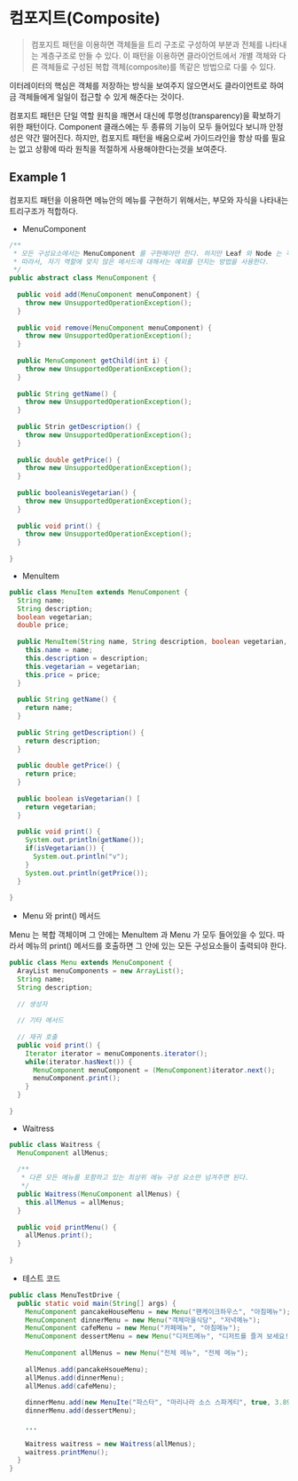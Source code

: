 # 컴포지트(Composite)

> 컴포지트 패턴을 이용하면 객체들을 트리 구조로 구성하여 부분과 전체를 나타내는 계층구조로 만들 수 있다. 이 패턴을 이용하면 클라이언트에서 개별 객체와 다른 객체들로 구성된 복합 객체(composite)를 똑같은 방법으로 다룰 수 있다.

이터레이터의 핵심은 객체를 저장하는 방식을 보여주지 않으면서도 클라이언트로 하여금 객체들에게 일일이 접근할 수 있게 해준다는 것이다.

컴포지트 패턴은 단일 역할 원칙을 깨면서 대신에 투명성(transparency)을 확보하기 위한 패턴이다. Component 클래스에는 두 종류의 기능이 모두 들어있다 보니까 안정성은 약간 떨어진다.
하지만, 컴포지트 패턴을 배움으로써 가이드라인을 항상 따를 필요는 없고 상황에 따라 원칙을 적절하게 사용해야한다는것을 보여준다.

## Example 1

컴포지트 패턴을 이용하면 메뉴안의 메뉴를 구현하기 위해서는, 부모와 자식을 나타내는 트리구조가 적합하다.

- MenuComponent

```java
/**
 * 모든 구성요소에서는 MenuComponent 를 구현해야만 한다. 하지만 Leaf 와 Node 는 각각 역할이 다르다.
 * 따라서, 자기 역할에 맞지 않은 메서드에 대해서는 예외를 던지는 방법을 사용한다.
 */
public abstract class MenuComponent {
  
  public void add(MenuComponent menuComponent) {
    throw new UnsupportedOperationException();
  }
  
  public void remove(MenuComponent menuComponent) {
    throw new UnsupportedOperationException();
  }
  
  public MenuComponent getChild(int i) {
    throw new UnsupportedOperationException();
  }
  
  public String getName() {
    throw new UnsupportedOperationException();
  }
  
  public Strin getDescription() {
    throw new UnsupportedOperationException();
  }
  
  public double getPrice() {
    throw new UnsupportedOperationException();
  }
  
  public booleanisVegetarian() {
    throw new UnsupportedOperationException();
  }
  
  public void print() {
    throw new UnsupportedOperationException();
  }
  
}
```

- MenuItem

```java
public class MenuItem extends MenuComponent {
  String name;
  String description;
  boolean vegetarian;
  double price;
  
  public MenuItem(String name, String description, boolean vegetarian, double price) {
    this.name = name;
    this.description = description;
    this.vegetarian = vegetarian;
    this.price = price;
  }
  
  public String getName() {
    return name;
  }
  
  public String getDescription() {
    return description;
  }
  
  public double getPrice() {
    return price;
  }
  
  public boolean isVegetarian() [
    return vegetarian;
  }
  
  public void print() {
    System.out.println(getName());
    if(isVegetarian()) {
      System.out.println("v");
    }
    System.out.println(getPrice());
  }
  
}
```

- Menu 와 print() 메서드

Menu 는 복합 객체이며 그 안에는 MenuItem 과 Menu 가 모두 들어있을 수 있다. 따라서 메뉴의 print() 메서드를 호출하면 그 안에 있는 모든 구성요소들이 출력되야 한다.

```java
public class Menu extends MenuComponent {
  ArayList menuComponents = new ArrayList();
  String name;
  String description;
  
  // 생성자
  
  // 기타 메서드
  
  // 재귀 호출 
  public void print() {
    Iterator iterator = menuComponents.iterator();
    while(iterator.hasNext()) {
      MenuComponent menuComponent = (MenuComponent)iterator.next();
      menuComponent.print();
    }
  }
  
}
```

- Waitress 

```java
public class Waitress {
  MenuComponent allMenus;
  
  /**
   * 다른 모든 메뉴를 포함하고 있는 최상위 메뉴 구성 요소만 넘겨주면 된다.
   */
  public Waitress(MenuComponent allMenus) {
    this.allMenus = allMenus;
  }
  
  public void printMenu() {
    allMenus.print();
  }
  
}
```

- 테스트 코드

```java
public class MenuTestDrive {
  public static void main(String[] args) {
    MenuComponent pancakeHouseMenu = new Menu("팬케이크하우스", "아침메뉴");
    MenuComponent dinnerMenu = new Menu("객체마을식당", "저녁메뉴");
    MenuComponent cafeMenu = new Menu("카페메뉴", "아침메뉴");
    MenuComponent dessertMenu = new Menu("디저트메뉴", "디저트를 즐겨 보세요!");
    
    MenuComponent allMenus = new Menu("전체 메뉴", "전체 메뉴");
    
    allMenus.add(pancakeHsoueMenu);
    allMenus.add(dinnerMenu);
    allMenus.add(cafeMenu);
    
    dinnerMenu.add(new MenuIte("파스타", "마리나라 소스 스파게티", true, 3.89));
    dinnerMenu.add(dessertMenu);
    
    ...
    
    Waitress waitress = new Waitress(allMenus);
    waitress.printMenu();
  }
}
```
